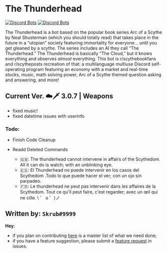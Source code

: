 # The Thunderhead

[![Discord Bots](https://top.gg/api/widget/lib/629799045954797609.svg)](https://top.gg/bot/629799045954797609)
[![Discord Bots](https://top.gg/api/widget/status/629799045954797609.svg)](https://top.gg/bot/629799045954797609)

The Thunderhead is a bot based on the popular book series Arc of a Scythe by Neal Shusterman (which you should totally read) that takes place in the future in a “utopian” society featuring immortality for everyone... until you get gleaned by a scythe. The series includes an AI they call “The Thunderhead.” The Thunderhead is basically “The Cloud,” but it knows everything and observes _almost_ everything. This bot is r/scythebookfans and r/scytheposts recreation of that: a multilanguage multiuse Discord self-operating program featuring an economy with a market and real-time stocks, music, math solving power, Arc of a Scythe themed question asking and answering, and more!

## Current Ver. ☁️🗡️ 3.0.7 | Weapons
- fixed music!
- fixed datetime issues with userinfo


### Todo:

- Finish Code Cleanup
- Readd Deleted Commands

 
  - 🇬🇧: The thunderhead cannot intervene in affairs of the Scythedom. All it can do is watch; with an unblinking eye.
  - 🇪🇸: El Thunderhead no puede intervenir en los casos del Scythedom .Todo lo que puede hacer el ver; con un ojo sin parpadeo.
  - 🇫🇷: Le thunderhead ne peut pas intervenir dans les affaires de la Scythedom. Tout ce qu'il peut faire, c'est regarder; avec un œil qui ne cille.
\ ゜ o ゜)ノ

## Written by: `Skrub#9999`

**Hey**;

- if you plan on contributing [here](https://trello.com/b/wtAYO1cr/thunderhead) is a master list of what we need done;
- if you have a feature suggestion, please submit a [feature request](https://github.com/humboldt123/the-thunderhead/issues/new?assignees=humboldt123&labels=enhancement&template=feature_request.md&title=%5BFEATURE+REQUEST%5D) in issues.
